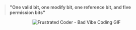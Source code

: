 
> **"One valid bit, one modify bit, one reference bit, and five permission bits"**


<div align="center">
  
  ![Frustrated Coder - Bad Vibe Coding GIF](https://media0.giphy.com/media/v1.Y2lkPTc5MGI3NjExemp5aXh0cDc1Y3ZkNnc5aXdxY3YxNnQ2NzQ0Nmp1OGxpdThvd2h4ZiZlcD12MV9pbnRlcm5hbF9naWZfYnlfaWQmY3Q9Zw/aNqEFrYVnsS52/giphy.gif)

</div>
